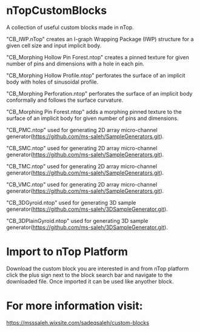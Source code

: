 # nTopCustomBlocks
A collection of useful custom blocks made in nTop.

"CB_IWP.nTop" creates an I-graph Wrapping Package (IWP) structure for a given cell size and input implicit body.

"CB_Morphing Hollow Pin Forest.ntop" creates a pinned texture for given number of pins and dimensions with a hole in each pin.

"CB_Morphing Hollow Profile.ntop" perforates the surface of an implicit body with holes of sinusoidal profile.

"CB_Morphing Perforation.ntop" perforates the surface of an implicit body conformally and follows the surface curvature.

"CB_Morphing Pin Forest.ntop" adds a morphing pinned texture to the surface of an implicit body for given number of pins and dimensions.

"CB_PMC.ntop" used for generating 2D array micro-channel generator(https://github.com/ms-saleh/SampleGenerators.git).

"CB_SMC.ntop" used for generating 2D array micro-channel generator(https://github.com/ms-saleh/SampleGenerators.git).

"CB_TMC.ntop" used for generating 2D array micro-channel generator(https://github.com/ms-saleh/SampleGenerators.git).

"CB_VMC.ntop" used for generating 2D array micro-channel generator(https://github.com/ms-saleh/SampleGenerators.git).

"CB_3DGyroid.ntop" used for generating 3D sample generator(https://github.com/ms-saleh/3DSampleGenerator.git).

"CB_3DPlainGyroid.ntop" used for generating 3D sample generator(https://github.com/ms-saleh/3DSampleGenerator.git).

# Import to nTop Platform
Download the custom block you are interested in and from nTop platform click the plus sign next to the block search bar and navigate to the downloaded file. Once imported it can be used like anyother block.

# For more information visit:
https://msssaleh.wixsite.com/sadeqsaleh/custom-blocks
